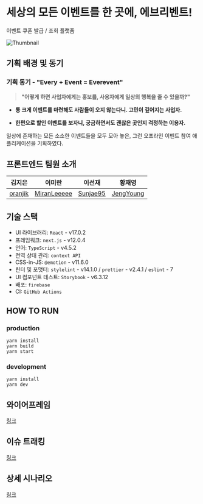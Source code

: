 # 세상의 모든 이벤트를 한 곳에, 에브리벤트!

이벤트 쿠폰 발급 / 조회 플랫폼

![Thumbnail](https://images.velog.io/images/young_pallete/post/6f0f4cc9-bcde-4bf6-b625-4463cad72b04/Desktop%20-%201.png)

## 기획 배경 및 동기
### **기획 동기 - "Every + Event = Everevent"**

> **"어떻게 하면 사업자에게는 홍보를, 사용자에게 일상의 행복을 줄 수 있을까?"**

- **통 크게 이벤트를 마련해도 사람들이 오지 않는다니. 고민이 깊어지는 사업자.**

- **한편으로 할인 이벤트를 보자니, 궁금하면서도 괜찮은 곳인지 걱정하는 이용자.**

일상에 존재하는 모든 소소한 이벤트들을 모두 모아 놓은, 그런 오프라인 이벤트 참여 애플리케이션을 기획하였다.

## 프론트엔드 팀원 소개
| 김지은 | 이미란 | 이선재 | 황재영 | 
| --- | --- | --- | --- |
| [oranjik](https://github.com/oranjik) | [MiranLeeeee](https://github.com/MiranLeeeee)  | [Sunjae95](https://github.com/Sunjae95) | [JengYoung](https://github.com/JengYoung) |
## 기술 스택
+ UI 라이브러리: `React` - v17.0.2
+ 프레임워크: `next.js` - v12.0.4
+ 언어: `TypeScript` - v4.5.2
+ 전역 상태 관리: `context API`
+ CSS-in-JS: `@emotion` - v11.6.0
+ 린터 및 포맷터: `stylelint` - v14.1.0 / `prettier` - v2.4.1 / `eslint` - 7
+ UI 컴포넌트 테스트: `Storybook` - v6.3.12
+ 배포: `firebase`
+ CI: `GitHub Actions`

## HOW TO RUN
### production
```
yarn install
yarn build
yarn start
```

### development
```
yarn install
yarn dev
```

## 와이어프레임
[링크](https://www.figma.com/file/q5xaTRyIEc0dKaici9EETe/dev-course-final-6th?node-id=155%3A505)

## 이슈 트래킹 
[링크](https://www.notion.so/oranjik/TWL-21a9c296165b48d59790d9d643a993f0)

## 상세 시나리오
[링크](https://oranjik.notion.site/aedab6d74a1e435ea70eb0f45ffe904b)
